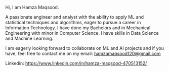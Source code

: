 Hi, I am Hamza Maqsood.

A passionate engineer and analyst with the ability to apply ML and statistical techniques and algorithms, eager to pursue a career in Information Technology.
I have done my Bachelors and in Mechanical Engineering with minor in Computer Science. 
I have skills in Data Science and Machine Learning. 

I am eagerly looking forward to collaborate on ML and AI projects and if you have, feel free to contact me on my email: hamzamaqsood120@gmail.com 

Linkedin: https://www.linkedin.com/in/hamza-maqsood-470513152/
 
